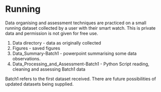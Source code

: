 # Running

Data organising and assessment techniques are practiced  on a small running dataset collected by a user with their smart watch. 
This is private data and permission is not given for free use. 

1. Data directory - data as originally collected
2. Figures - saved figures
3. Data_Summary-Batch1 -  powerpoint summarising some data observations. 
4. Data_Processing_and_Assessment-Batch1 - Python Script reading, cleaning and assessing Batch1 data

Batch1 refers to the first dataset received. There are future possibilities of updated datasets being supplied. 


